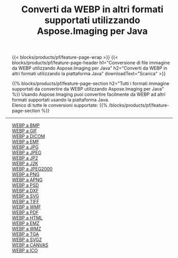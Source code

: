 ﻿---
title: Converti da WEBP in altri formati supportati utilizzando Aspose.Imaging per Java 
weight: 3920
url: /it/java/conversion/from/webp 
lang: it
langdirlevel: 2
locales: zh-hans,ja,it,ru,de,es,fr,nl,id,lt,pl,pt,vi,tr,ko,zh-hant,ar,hi,th,sv,cs,uk,he
description: Usando Aspose.Imaging puoi convertire facilmente da WEBP ad altri formati usando la piattaforma Java
---

{{< blocks/products/pf/feature-page-wrap >}}
{{< blocks/products/pf/feature-page-header h1="Conversione di file immagine da WEBP utilizzando Aspose.Imaging per Java" h2="Converti da WEBP in altri formati utilizzando la piattaforma Java" downloadText="Scarica" >}}


{{% blocks/products/pf/feature-page-section  h2="Tutti i formati immagine supportati da convertire da WEBP utilizzando Aspose.Imaging per Java" %}}
Usando Aspose.Imaging puoi convertire facilmente da WEBP ad altri formati supportati usando la piattaforma Java.
<br/>
Elenco di tutte le conversioni supportate:
{{% /blocks/products/pf/feature-page-section %}}
<div class="container-fluid productfamilypage bg-gray">
    <div class="convertypes bg-gray agp-content section">
        <div class="container">
		<hr style="margin-left:-20px;"/>
		<div class="row other-converters">
		    <div class='col-md-2 other-converter remove-lp remove-rp'><a href="/imaging/it/java/conversion/webp-to-bmp" >WEBP a BMP</a></div><div class='col-md-2 other-converter remove-lp remove-rp'><a href="/imaging/it/java/conversion/webp-to-gif" >WEBP a GIF</a></div><div class='col-md-2 other-converter remove-lp remove-rp'><a href="/imaging/it/java/conversion/webp-to-dicom" >WEBP a DICOM</a></div><div class='col-md-2 other-converter remove-lp remove-rp'><a href="/imaging/it/java/conversion/webp-to-emf" >WEBP a EMF</a></div><div class='col-md-2 other-converter remove-lp remove-rp'><a href="/imaging/it/java/conversion/webp-to-jpg" >WEBP a JPG</a></div><div class='col-md-2 other-converter remove-lp remove-rp'><a href="/imaging/it/java/conversion/webp-to-jpeg" >WEBP a JPEG</a></div><div class='col-md-2 other-converter remove-lp remove-rp'><a href="/imaging/it/java/conversion/webp-to-jp2" >WEBP a JP2</a></div><div class='col-md-2 other-converter remove-lp remove-rp'><a href="/imaging/it/java/conversion/webp-to-j2k" >WEBP a J2K</a></div><div class='col-md-2 other-converter remove-lp remove-rp'><a href="/imaging/it/java/conversion/webp-to-jpeg2000" >WEBP a JPEG2000</a></div><div class='col-md-2 other-converter remove-lp remove-rp'><a href="/imaging/it/java/conversion/webp-to-png" >WEBP a PNG</a></div><div class='col-md-2 other-converter remove-lp remove-rp'><a href="/imaging/it/java/conversion/webp-to-apng" >WEBP a APNG</a></div><div class='col-md-2 other-converter remove-lp remove-rp'><a href="/imaging/it/java/conversion/webp-to-psd" >WEBP a PSD</a></div><div class='col-md-2 other-converter remove-lp remove-rp'><a href="/imaging/it/java/conversion/webp-to-dxf" >WEBP a DXF</a></div><div class='col-md-2 other-converter remove-lp remove-rp'><a href="/imaging/it/java/conversion/webp-to-svg" >WEBP a SVG</a></div><div class='col-md-2 other-converter remove-lp remove-rp'><a href="/imaging/it/java/conversion/webp-to-tiff" >WEBP a TIFF</a></div><div class='col-md-2 other-converter remove-lp remove-rp'><a href="/imaging/it/java/conversion/webp-to-wmf" >WEBP a WMF</a></div><div class='col-md-2 other-converter remove-lp remove-rp'><a href="/imaging/it/java/conversion/webp-to-pdf" >WEBP a PDF</a></div><div class='col-md-2 other-converter remove-lp remove-rp'><a href="/imaging/it/java/conversion/webp-to-html" >WEBP a HTML</a></div><div class='col-md-2 other-converter remove-lp remove-rp'><a href="/imaging/it/java/conversion/webp-to-emz" >WEBP a EMZ</a></div><div class='col-md-2 other-converter remove-lp remove-rp'><a href="/imaging/it/java/conversion/webp-to-wmz" >WEBP a WMZ</a></div><div class='col-md-2 other-converter remove-lp remove-rp'><a href="/imaging/it/java/conversion/webp-to-tga" >WEBP a TGA</a></div><div class='col-md-2 other-converter remove-lp remove-rp'><a href="/imaging/it/java/conversion/webp-to-svgz" >WEBP a SVGZ</a></div><div class='col-md-2 other-converter remove-lp remove-rp'><a href="/imaging/it/java/conversion/webp-to-canvas" >WEBP a CANVAS</a></div><div class='col-md-2 other-converter remove-lp remove-rp'><a href="/imaging/it/java/conversion/webp-to-ico" >WEBP a ICO</a></div>
                </div>
        </div>
    </div>
</div>
<br/>

